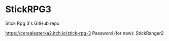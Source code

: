 # StickRPG3
Stick Rpg 3's GitHub repo

https://cerealeaterxa2.itch.io/stick-rpg-3
Password (for now): StickRanger2